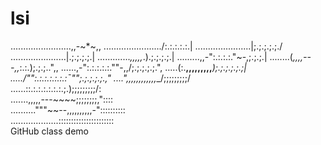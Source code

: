 lsi
===
........................,,-~*~,,
......................./:.:.:.:.:.|
......................|;.;.;.;.;./
......................|.;.;.;.;.|
............._,,,,,_.).;.;.;.;.|
.........,,-":.:.:.:."~-,;.;.;.|
........(_,,,,---,,_:.:.);.;.;..",,
......,-":.:.:.:.:.""-,,/;.;.;.;.;.",
.....(:.__,,,,,,,,,___);.;.;.;.;.;|
...../"":.:.:.:.:.:.:¯""\;.;.;.;.;.,"
....\",__,,,,,,,,,,,__/;;;;;;;;;/\
.....\.::.:.:.:.:.:.:.;.);;;;;;;;;/:\
.......\,,,,,---~~~~;;;;;;;;,"::::\
.........."""~~--,,,,,,,,,,-"::::::::::\
...................\::::::::::::::::::::::\
GitHub class demo
